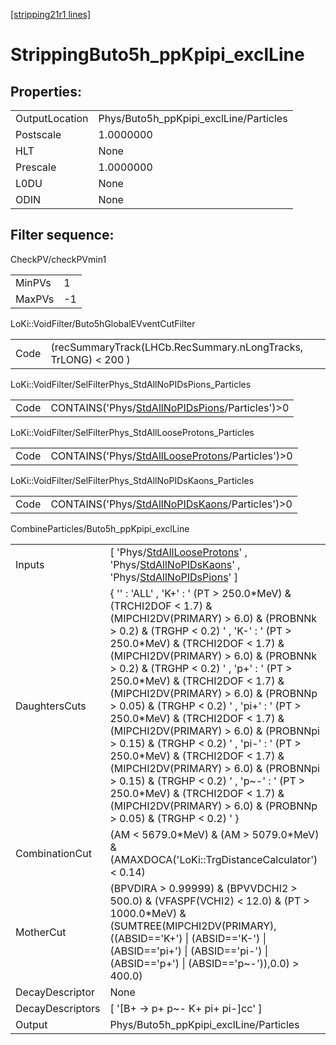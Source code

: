 [[stripping21r1 lines]](./stripping21r1-index)

# StrippingButo5h_ppKpipi_exclLine

## Properties:

|                |                                        |
|----------------|----------------------------------------|
| OutputLocation | Phys/Buto5h_ppKpipi_exclLine/Particles |
| Postscale      | 1.0000000                              |
| HLT            | None                                   |
| Prescale       | 1.0000000                              |
| L0DU           | None                                   |
| ODIN           | None                                   |

## Filter sequence:

CheckPV/checkPVmin1

|        |     |
|--------|-----|
| MinPVs | 1   |
| MaxPVs | -1  |

LoKi::VoidFilter/Buto5hGlobalEVventCutFilter

|      |                                                                |
|------|----------------------------------------------------------------|
| Code | (recSummaryTrack(LHCb.RecSummary.nLongTracks, TrLONG) \< 200 ) |

LoKi::VoidFilter/SelFilterPhys_StdAllNoPIDsPions_Particles

|      |                                                                                                      |
|------|------------------------------------------------------------------------------------------------------|
| Code | CONTAINS('Phys/[StdAllNoPIDsPions](./stripping21r1-commonparticles-stdallnopidspions)/Particles')\>0 |

LoKi::VoidFilter/SelFilterPhys_StdAllLooseProtons_Particles

|      |                                                                                                        |
|------|--------------------------------------------------------------------------------------------------------|
| Code | CONTAINS('Phys/[StdAllLooseProtons](./stripping21r1-commonparticles-stdalllooseprotons)/Particles')\>0 |

LoKi::VoidFilter/SelFilterPhys_StdAllNoPIDsKaons_Particles

|      |                                                                                                      |
|------|------------------------------------------------------------------------------------------------------|
| Code | CONTAINS('Phys/[StdAllNoPIDsKaons](./stripping21r1-commonparticles-stdallnopidskaons)/Particles')\>0 |

CombineParticles/Buto5h_ppKpipi_exclLine

|                  |                                                                                                                                                                                                                                                                                                                                                                                                                                                                                                                                                                                                                                                                                                                                                                   |
|------------------|-------------------------------------------------------------------------------------------------------------------------------------------------------------------------------------------------------------------------------------------------------------------------------------------------------------------------------------------------------------------------------------------------------------------------------------------------------------------------------------------------------------------------------------------------------------------------------------------------------------------------------------------------------------------------------------------------------------------------------------------------------------------|
| Inputs           | [ 'Phys/[StdAllLooseProtons](./stripping21r1-commonparticles-stdalllooseprotons)' , 'Phys/[StdAllNoPIDsKaons](./stripping21r1-commonparticles-stdallnopidskaons)' , 'Phys/[StdAllNoPIDsPions](./stripping21r1-commonparticles-stdallnopidspions)' ]                                                                                                                                                                                                                                                                                                                                                                                                                                                                                                             |
| DaughtersCuts    | { '' : 'ALL' , 'K+' : ' (PT \> 250.0\*MeV) & (TRCHI2DOF \< 1.7) & (MIPCHI2DV(PRIMARY) \> 6.0) & (PROBNNk \> 0.2) & (TRGHP \< 0.2) ' , 'K-' : ' (PT \> 250.0\*MeV) & (TRCHI2DOF \< 1.7) & (MIPCHI2DV(PRIMARY) \> 6.0) & (PROBNNk \> 0.2) & (TRGHP \< 0.2) ' , 'p+' : ' (PT \> 250.0\*MeV) & (TRCHI2DOF \< 1.7) & (MIPCHI2DV(PRIMARY) \> 6.0) & (PROBNNp \> 0.05) & (TRGHP \< 0.2) ' , 'pi+' : ' (PT \> 250.0\*MeV) & (TRCHI2DOF \< 1.7) & (MIPCHI2DV(PRIMARY) \> 6.0) & (PROBNNpi \> 0.15) & (TRGHP \< 0.2) ' , 'pi-' : ' (PT \> 250.0\*MeV) & (TRCHI2DOF \< 1.7) & (MIPCHI2DV(PRIMARY) \> 6.0) & (PROBNNpi \> 0.15) & (TRGHP \< 0.2) ' , 'p~-' : ' (PT \> 250.0\*MeV) & (TRCHI2DOF \< 1.7) & (MIPCHI2DV(PRIMARY) \> 6.0) & (PROBNNp \> 0.05) & (TRGHP \< 0.2) ' } |
| CombinationCut   | (AM \< 5679.0\*MeV) & (AM \> 5079.0\*MeV) & (AMAXDOCA('LoKi::TrgDistanceCalculator') \< 0.14)                                                                                                                                                                                                                                                                                                                                                                                                                                                                                                                                                                                                                                                                     |
| MotherCut        | (BPVDIRA \> 0.99999) & (BPVVDCHI2 \> 500.0) & (VFASPF(VCHI2) \< 12.0) & (PT \> 1000.0\*MeV) & (SUMTREE(MIPCHI2DV(PRIMARY),((ABSID=='K+') \| (ABSID=='K-') \| (ABSID=='pi+') \| (ABSID=='pi-') \| (ABSID=='p+') \| (ABSID=='p~-')),0.0) \> 400.0)                                                                                                                                                                                                                                                                                                                                                                                                                                                                                                                  |
| DecayDescriptor  | None                                                                                                                                                                                                                                                                                                                                                                                                                                                                                                                                                                                                                                                                                                                                                              |
| DecayDescriptors | [ '[B+ -\> p+ p~- K+ pi+ pi-]cc' ]                                                                                                                                                                                                                                                                                                                                                                                                                                                                                                                                                                                                                                                                                                                            |
| Output           | Phys/Buto5h_ppKpipi_exclLine/Particles                                                                                                                                                                                                                                                                                                                                                                                                                                                                                                                                                                                                                                                                                                                            |
